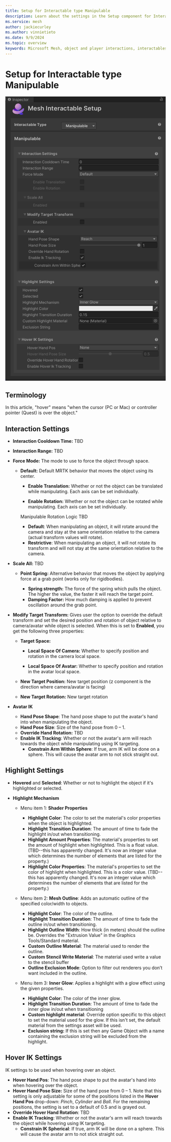 ```yaml
---
title: Setup for Interactable type Manipulable
description: Learn about the settings in the Setup component for Interactable type Manipulable.
ms.service: mesh
author: jackiecurley
ms.author: vinnietieto
ms.date: 9/9/2024
ms.topic: overview
keywords: Microsoft Mesh, object and player interactions, interactables, manipulables, equippables, throwables, avatars, anchors, tethers, triggers, trigger volumes, grab, hold, throw, attach, Mesh emulator, emulator, Mesh Emulation, Basic
---
```


# Setup for Interactable type Manipulable

![__________________](../../../../media/enhance-your-environment/object-player-interactions/interactable-types/004-interactable-setup-manipulable.png)

## Terminology

In this article, "hover" means "when the cursor (PC or Mac) or controller pointer (Quest) is over the object."

## Interaction Settings

- **Interaction Cooldown Time:** TBD

- **Interaction Range:** TBD

- **Force Mode:** The mode to use to force the object through space.

    - **Default:** Default MRTK behavior that moves the object using its center.  

        - **Enable Translation:** Whether or not the object can be translated while manipulating. Each axis can be set individually.

        - **Enable Rotation:** Whether or not the object can be rotated while manipulating. Each axis can be set individually. 

        Manipulable Rotation Logic TBD

        - **Default**: When manipulating an object, it will rotate around the camera and stay at the same orientation relative to the camera (actual transform values will rotate).  
        - **Restrictive**: When manipulating an object, it will not rotate its transform and will not stay at the same orientation relative to the camera. 

- **Scale All:** TBD

    - **Point Spring:** Alternative behavior that moves the object by applying force at a grab point (works only for rigidbodies).

        - **Spring strength:** The force of the spring which pulls the object. The higher the value, the faster it will reach the target point.  
        - **Damping Factor:** How much damping is applied to prevent oscillation around the grab point.  

- **Modify Target Transform:** Gives user the option to override the default transform and set the desired position and rotation of object relative to camera/avatar while object is selected. When this is set to **Enabled**, you get the following three properties:

    - **Target Space:**  

        - **Local Space Of Camera:** Whether to specify position and rotation in the camera local space.

        - **Local Space Of Avatar:** Whether to specify position and rotation in the avatar local space.

    - **New Target Position:** New target position (z component is the direction where camera/avatar is facing)
    - **New Target Rotation:** New target rotation

- **Avatar IK**

    - **Hand Pose Shape**: The hand pose shape to put the avatar's hand into when manipulating the object.  
    - **Hand Pose Size**: Size of the hand pose from 0 – 1.  
    - **Override Hand Rotation:** TBD  
    - **Enable IK Tracking**: Whether or not the avatar's arm will reach towards the object while manipulating using IK targeting.
        -   **Constrain Arm Within Sphere**: If true, arm IK will be done on a sphere. This will cause the avatar arm to not stick straight out.

## Highlight Settings

- **Hovered** and **Selected**: Whether or not to highlight the object if it's highlighted or selected.

- **Highlight Mechanism**

    - Menu item 1: **Shader Properties**
        - **Highlight Color**: The color to set the material's color properties when the object is highlighted.
        - **Highlight Transition Duration**: The amount of time to fade the highlight in/out when transitioning.
        - **Highlight Amount Properties**: The material's properties to set the amount of highlight when highlighted. This is a float value. (TBD--this has apparently changed. It's now an integer value which determines the number of elements that are listed for the property.)
        - **Highlight Color Properties**: The material's properties to set the color of highlight when highlighted. This is a color value. (TBD--this has apparently changed. It's now an integer value which determines the number of elements that are listed for the property.)

    - Menu item 2: **Mesh Outline**: Adds an automatic outline of the specified color/width to objects.
        
        - **Highlight Color**: The color of the outline.
        - **Highlight Transition Duration**: The amount of time to fade the outline in/out when transitioning.
        - **Highlight Outline Width**: How thick (in meters) should the outline be. Overrides the "Extrusion Value" in the Graphics Tools/Standard material.
        - **Custom Outline Material**: The material used to render the outline.
        - **Custom Stencil Write Material**: The material used write a value to the stencil buffer
        - **Outline Exclusion Mode**: Option to filter out renderers you don’t want included in the outline.

    - Menu item 3: **Inner Glow**: Applies a highlight with a glow effect using the given properties.

        - **Highlight Color**: The color of the inner glow.
        - **Highlight Transition Duration**: The amount of time to fade the inner glow in/out when transitioning
        - **Custom highlight material**: Override option specific to this object to set the material used for the glow. If this isn't set, the default material from the settings asset will be used.
        -  **Exclusion string:** If this is set then any Game Object with a name containing the exclusion string will be excluded from the highlight.

## Hover IK Settings

IK settings to be used when hovering over an object.

- **Hover Hand Pos**: The hand pose shape to put the avatar's hand into when hovering over the object.
- **Hover Hand Pose Size:** Size of the hand pose from 0 – 1. Note that this setting is only adjustable for some of the positions listed in the **Hover Hand Pos** drop-down: *Pinch*, *Cylinder* and *Ball*. For the remaining positions, the setting is set to a default of 0.5 and is grayed out. 
- **Override Hover Hand Rotation**: TBD
- **Enable IK Tracking**: Whether or not the avatar's arm will reach towards the object while hovering using IK targeting.
    - **Constrain IK Spherical**: If true, arm IK will be done on a sphere. This will cause the avatar arm to not stick straight out.
